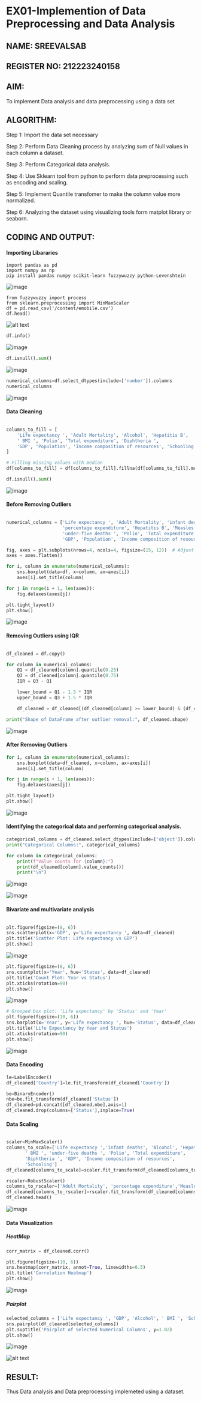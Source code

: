 # EX01-Implemention of  Data Preprocessing and Data Analysis
## NAME: SREEVALSAB
## REGISTER NO: 212223240158
## AIM:
To implement Data analysis and data preprocessing using a data set

## ALGORITHM:
Step 1: Import the data set necessary

Step 2: Perform Data Cleaning process by analyzing sum of Null values in each column a dataset.

Step 3: Perform Categorical data analysis.

Step 4: Use Sklearn tool from python to perform data preprocessing such as encoding and scaling.

Step 5: Implement Quantile transfomer to make the column value more normalized.

Step 6: Analyzing the dataset using visualizing tools form matplot library or seaborn.

## CODING AND OUTPUT:

#### Importing Libararies

```PY
import pandas as pd
import numpy as np
pip install pandas numpy scikit-learn fuzzywuzzy python-Levenshtein
```
![image](https://github.com/user-attachments/assets/1b5039b0-b2eb-4665-99ca-f38164996056)
```
from fuzzywuzzy import process
from sklearn.preprocessing import MinMaxScaler
df = pd.read_csv('/content/emobile.csv')
df.head()
```

![alt text](image-1.png)

```py
df.info()
```

![image](https://github.com/user-attachments/assets/e5e9f747-13f6-4993-9d28-5bb7eb73a2f1)

```py
df.isnull().sum()
```
![image](https://github.com/user-attachments/assets/a9554897-7c38-4be8-b4ad-456ba4bd77a6)

```py
numerical_columns=df.select_dtypes(include=['number']).columns
numerical_columns
```
![image](https://github.com/user-attachments/assets/25677ee4-77d3-4f25-a84b-dc8e634feb03)

#### Data Cleaning

```py

columns_to_fill = [
    'Life expectancy ', 'Adult Mortality', 'Alcohol', 'Hepatitis B',
    ' BMI ', 'Polio', 'Total expenditure', 'Diphtheria ',
    'GDP', 'Population', 'Income composition of resources', 'Schooling'
]

# Filling missing values with median
df[columns_to_fill] = df[columns_to_fill].fillna(df[columns_to_fill].median())

df.isnull().sum()

```
![image](https://github.com/user-attachments/assets/0c5009d1-7382-4996-919b-115a51d1c391)

#### Before Removing Outliers

```py

numerical_columns = ['Life expectancy ', 'Adult Mortality', 'infant deaths', 'Alcohol', 
                     'percentage expenditure', 'Hepatitis B', 'Measles ', ' BMI ', 
                     'under-five deaths ', 'Polio', 'Total expenditure', 'Diphtheria ', 
                     'GDP', 'Population', 'Income composition of resources', 'Schooling']

fig, axes = plt.subplots(nrows=4, ncols=4, figsize=(15, 12))  # Adjust rows/cols based on number of features
axes = axes.flatten()

for i, column in enumerate(numerical_columns):
    sns.boxplot(data=df, x=column, ax=axes[i])
    axes[i].set_title(column)

for j in range(i + 1, len(axes)):
    fig.delaxes(axes[j])

plt.tight_layout()
plt.show()

```
![image](https://github.com/user-attachments/assets/ef8a5571-a4da-41f6-9f69-420ccf7fa161)

#### Removing Outliers using IQR 

```py

df_cleaned = df.copy()

for column in numerical_columns:
    Q1 = df_cleaned[column].quantile(0.25)
    Q3 = df_cleaned[column].quantile(0.75)
    IQR = Q3 - Q1

    lower_bound = Q1 - 1.5 * IQR
    upper_bound = Q3 + 1.5 * IQR

    df_cleaned = df_cleaned[(df_cleaned[column] >= lower_bound) & (df_cleaned[column] <= upper_bound)]

print("Shape of DataFrame after outlier removal:", df_cleaned.shape)

```

![image](https://github.com/user-attachments/assets/72429801-7766-4891-ae43-98cb400bd501)

#### After Removing Outliers

```py
for i, column in enumerate(numerical_columns):
    sns.boxplot(data=df_cleaned, x=column, ax=axes[i])
    axes[i].set_title(column)

for j in range(i + 1, len(axes)):
    fig.delaxes(axes[j])

plt.tight_layout()
plt.show()

```

![image](https://github.com/user-attachments/assets/342aabd9-6119-44ce-81b0-6b122594c11f)

#### Identifying the categorical data and performing categorical analysis.

```py
categorical_columns = df_cleaned.select_dtypes(include=['object']).columns
print("Categorical Columns:", categorical_columns)

for column in categorical_columns:
    print(f"Value counts for {column}:")
    print(df_cleaned[column].value_counts())
    print("\n")

```
![image](https://github.com/user-attachments/assets/88311d42-9df6-4b9f-b6eb-2d2c9141da83)

![image](https://github.com/user-attachments/assets/160c52de-8193-4b24-864c-666511c19c6b)

#### Bivariate and multivariate analysis

```py

plt.figure(figsize=(8, 6))
sns.scatterplot(x='GDP', y='Life expectancy ', data=df_cleaned)
plt.title('Scatter Plot: Life expectancy vs GDP')
plt.show()

```

![image](https://github.com/user-attachments/assets/56330c90-ea8e-413a-893e-61231652bbf3)

```py
plt.figure(figsize=(8, 6))
sns.countplot(x='Year', hue='Status', data=df_cleaned)
plt.title('Count Plot: Year vs Status')
plt.xticks(rotation=90)
plt.show()

```
![image](https://github.com/user-attachments/assets/e2c54d5f-dd7e-46a2-a931-bea92bbe76d2)

```py
# Grouped box plot: 'Life expectancy' by 'Status' and 'Year'
plt.figure(figsize=(10, 6))
sns.barplot(x='Year', y='Life expectancy ', hue='Status', data=df_cleaned)
plt.title('Life Expectancy by Year and Status')
plt.xticks(rotation=90)
plt.show()

```
![image](https://github.com/user-attachments/assets/3d9eeb64-b06d-4237-9edc-55e399039051)

#### Data Encoding

```py
le=LabelEncoder()
df_cleaned['Country']=le.fit_transform(df_cleaned['Country'])

be=BinaryEncoder()
nbe=be.fit_transform(df_cleaned['Status'])
df_cleaned=pd.concat([df_cleaned,nbe],axis=1)
df_cleaned.drop(columns=['Status'],inplace=True)

```
#### Data Scaling

```py

scaler=MinMaxScaler()
columns_to_scale=['Life expectancy ','infant deaths', 'Alcohol', 'Hepatitis B',
       ' BMI ', 'under-five deaths ', 'Polio', 'Total expenditure',
       'Diphtheria ', 'GDP', 'Income composition of resources',
       'Schooling']
df_cleaned[columns_to_scale]=scaler.fit_transform(df_cleaned[columns_to_scale])

rscaler=RobustScaler()
columns_to_rscaler=['Adult Mortality', 'percentage expenditure','Measles ', 'Population']
df_cleaned[columns_to_rscaler]=rscaler.fit_transform(df_cleaned[columns_to_rscaler])
df_cleaned.head()

```
![image](https://github.com/user-attachments/assets/23f76385-39f3-488a-84fe-6da68d1add7c)

#### Data Visualization

##### HeatMap
```py
corr_matrix = df_cleaned.corr()

plt.figure(figsize=(10, 6))
sns.heatmap(corr_matrix, annot=True, linewidths=0.5)
plt.title('Correlation Heatmap')
plt.show()

```
![image](https://github.com/user-attachments/assets/484101a0-62d4-4498-9f57-35fdc12521f2)

##### Pairplot
```py
selected_columns = ['Life expectancy ', 'GDP', 'Alcohol', ' BMI ', 'Schooling']
sns.pairplot(df_cleaned[selected_columns])
plt.suptitle('Pairplot of Selected Numerical Columns', y=1.02)
plt.show()

```
![image](https://github.com/user-attachments/assets/b2c15296-7e41-43c5-97b0-06edd966b559)

![alt text](image-2.png)


## RESULT:
Thus Data analysis and Data preprocessing implemeted using a dataset.
